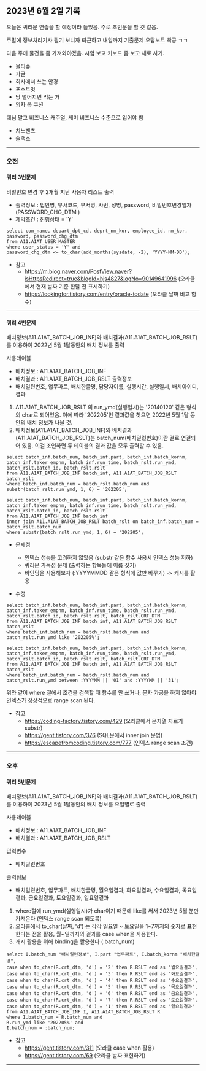 ## 2023년 6월 2일 기록

오늘은 쿼리문 연습을 할 예정이라 들었음. 주로 조인문을 할 것 같음.

주말에 정보처리기사 필기 보니까 퇴근하고 내일까지 기출문제 오답노트 빡공 ㄱㄱ

다음 주에 물건을 좀 가져와야겠음. 시험 보고 키보드 좀 보고 새로 사기.

- 물티슈
- 가글
- 회사에서 쓰는 안경
- 포스트잇
- 당 떨어지면 먹는 거
- 의자 목 쿠션

데님 말고 비즈니스 캐주얼, 세미 비즈니스 수준으로 입어야 함

- 치노팬츠
- 슬랙스

<hr>

### 오전

#### 쿼리 3번문제

비밀번호 변경 후 2개월 지난 사용자 리스트 출력
- 출력정보 : 법인명, 부서코드, 부서명, 사번, 성명, password, 비밀번호변경일자(PASSWORD_CHG_DTM )
- 제약조건 : 진행상태 = 'Y'

```oracle
select com_name, depart_dpt_cd, deprt_nm_kor, employee_id, nm_kor, password, password_chg_dtm
from A11.A1AT_USER_MASTER
where user_status = 'Y' and
password_chg_dtm <= to_char(add_months(sysdate, -2), 'YYYY-MM-DD');
```

- 참고
    - https://m.blog.naver.com/PostView.naver?isHttpsRedirect=true&blogId=hjs4827&logNo=90149641996 (오라클에서 현재 날짜 기준 한달 전 표시하기)
    - https://lookingfor.tistory.com/entry/oracle-todate (오라클 날짜 비교 함수)

<hr>

#### 쿼리 4번문제
배치정보(A11.A1AT_BATCH_JOB_INF)와 배치결과(A11.A1AT_BATCH_JOB_RSLT)를 이용하여
2022년 5월 1달동안의 배치 정보를 출력

사용테이블
 - 배치정보 : A11.A1AT_BATCH_JOB_INF
 - 배치결과 : A11.A1AT_BATCH_JOB_RSLT
 출력정보
  - 배치일련번호, 업무파트, 배치한글명, 담당자이름, 실행시간, 실행일시, 배치아이디, 결과

1. A11.A1AT_BATCH_JOB_RSLT 의 run_ymd(실행일시)는 '20140120' 같은 형식의 char로 되어있음. 이에 따라 '202205'인 결과값을 찾으면 2022년 5월 1달 동안의 배치 정보가 나올 것.
2. 배치정보(A11.A1AT_BATCH_JOB_INF)와 배치결과(A11.A1AT_BATCH_JOB_RSLT)는 batch_num(배치일련번호)이란 걸로 연결되어 있음. 이걸 조인하면 두 테이블의 결과 값을 모두 출력할 수 있음.

```oracle
select batch_inf.batch_num, batch_inf.part, batch_inf.batch_kornm, batch_inf.taker_empnm, batch_inf.run_time, batch_rslt.run_ymd, batch_rslt.batch_id, batch_rslt.rslt
from A11.A1AT_BATCH_JOB_INF batch_inf, A11.A1AT_BATCH_JOB_RSLT batch_rslt
where batch_inf.batch_num = batch_rslt.batch_num and
substr(batch_rslt.run_ymd, 1, 6) = '202205';

select batch_inf.batch_num, batch_inf.part, batch_inf.batch_kornm, batch_inf.taker_empnm, batch_inf.run_time, batch_rslt.run_ymd, batch_rslt.batch_id, batch_rslt.rslt
from A11.A1AT_BATCH_JOB_INF batch_inf
inner join A11.A1AT_BATCH_JOB_RSLT batch_rslt on batch_inf.batch_num = batch_rslt.batch_num
where substr(batch_rslt.run_ymd, 1, 6) = '202205';
```

- 문제점
    - 인덱스 성능을 고려하지 않았음 (substr 같은 함수 사용시 인덱스 성능 저하)
    - 쿼리문 가독성 문제 (출력하는 항목들에 이름 짓기)
    - 바인딩을 사용해보자 (:YYYYMMDD 같은 형식에 값만 바꾸기) -> 캐시를 활용


- 수정

```oracle
select batch_inf.batch_num, batch_inf.part, batch_inf.batch_kornm, batch_inf.taker_empnm, batch_inf.run_time, batch_rslt.run_ymd, batch_rslt.batch_id, batch_rslt.rslt, batch_rslt.CRT_DTM
from A11.A1AT_BATCH_JOB_INF batch_inf, A11.A1AT_BATCH_JOB_RSLT batch_rslt
where batch_inf.batch_num = batch_rslt.batch_num and
batch_rslt.run_ymd like '202205%';

select batch_inf.batch_num, batch_inf.part, batch_inf.batch_kornm, batch_inf.taker_empnm, batch_inf.run_time, batch_rslt.run_ymd, batch_rslt.batch_id, batch_rslt.rslt, batch_rslt.CRT_DTM
from A11.A1AT_BATCH_JOB_INF batch_inf, A11.A1AT_BATCH_JOB_RSLT batch_rslt
where batch_inf.batch_num = batch_rslt.batch_num and
batch_rslt.run_ymd between :YYYYMM || '01' and :YYYYMM || '31';
```

위와 같이 where 절에서 조건을 검색할 때 함수를 안 쓰거나, 문자 가공을 하지 않아야 인덱스가 정상적으로 range scan 된다.


- 참고
    - https://coding-factory.tistory.com/429 (오라클에서 문자열 자르기 substr)
    - https://gent.tistory.com/376 (SQL문에서 inner join 문법)
    - https://escapefromcoding.tistory.com/777 (인덱스 range scan 조건)

<hr>

### 오후

#### 쿼리 5번문제
배치정보(A11.A1AT_BATCH_JOB_INF)와 배치결과(A11.A1AT_BATCH_JOB_RSLT)를 이용하여
2023년 5월 1달동안의 배치 정보를 요일별로 출력

사용테이블
  - 배치정보 : A11.A1AT_BATCH_JOB_INF
  - 배치결과 : A11.A1AT_BATCH_JOB_RSLT

입력변수
  - 배치일련번호
  
출력정보
  - 배치일련번호, 업무파트, 배치한글명, 월요일결과, 화요일결과, 수요일결과, 목요일결과, 금요일결과, 토요일결과, 일요일결과

1. where절에 run_ymd(실행일시)가 char이기 때문에  like를 써서 2023년 5월 분만 가져온다 (인덱스 range scan 되도록)
2. 오라클에서 to_char(날짜, 'd') 는 각각 일요일 ~ 토요일을 1~7까지의 숫자로 표현한다는 점을 활용, 월~일까지의 결과를 case when을 사용한다.
3. 캐시 활용을 위해 binding을 활용한다 (:batch_num)

```oracle
select I.batch_num "배치일련정보", I.part "업무파트", I.batch_kornm "배치한글명",
case when to_char(R.crt_dtm, 'd') = '2' then R.RSLT end as "월요일결과",
case when to_char(R.crt_dtm, 'd') = '3' then R.RSLT end as "화요일결과",
case when to_char(R.crt_dtm, 'd') = '4' then R.RSLT end as "수요일결과",
case when to_char(R.crt_dtm, 'd') = '5' then R.RSLT end as "목요일결과",
case when to_char(R.crt_dtm, 'd') = '6' then R.RSLT end as "금요일결과",
case when to_char(R.crt_dtm, 'd') = '7' then R.RSLT end as "토요일결과",
case when to_char(R.crt_dtm, 'd') = '1' then R.RSLT end as "일요일결과"
from A11.A1AT_BATCH_JOB_INF I, A11.A1AT_BATCH_JOB_RSLT R
where I.batch_num = R.batch_num and
R.run_ymd like '202205%' and
I.batch_num = :batch_num;
```

- 참고
    - https://gent.tistory.com/311 (오라클 case when 활용)
    - https://gent.tistory.com/69 (오라클 날짜 표현하기)

<hr>


